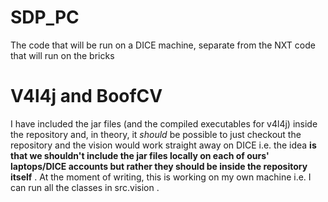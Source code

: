 SDP_PC
======

The code that will be run on a DICE machine, separate from the NXT code that will run on the bricks

V4l4j and BoofCV
==================

I have included the jar files (and the compiled executables for v4l4j) inside the repository and, in theory, it _should_ be possible to just checkout the repository and the vision would work straight away on DICE i.e. the idea **is that we shouldn't include the jar files locally on each of ours' laptops/DICE accounts but rather they should be inside the repository itself**  . At the moment of writing, this is working on my own machine i.e. I can run all the classes in src.vision . 
